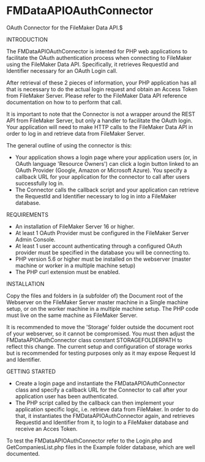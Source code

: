# FMDataAPIOAuthConnector
OAuth Connector for the FileMaker Data API.$

INTRODUCTION

The FMDataAPIOAuthConnector is intented for PHP web applications to facilitate the OAuth authentication process when connecting to FileMaker using the FileMaker Data API. Specifically, it retrieves RequestId and Identifier necessary for an OAuth Login call. 

After retrieval of these 2 pieces of information, your PHP application has all that is necessary to do the actual login request and obtain an Access Token from FileMaker Server. Please refer to the FileMaker Data API reference documentation on how to to perform that call. 

It is important to note that the Connector is not a wrapper around the REST API from FileMaker Server, but only a handler to facilitate the OAuth login. Your application will need to make HTTP calls to the FileMaker Data API in order to log in and retrieve data from FileMaker Server.

The general outline of using the connector is this:

* Your application shows a login page where your application users (or, in OAuth language 'Resource Owners') can click a login button linked to an OAuth Provider (Google, Amazon or Microsoft Azure). You specify a callback URL for your application for the connector to call after users successfully log in.
* The Connector calls the callback script and your application can retrieve the RequestId and Identifier necessary to log in into a FileMaker database.

REQUIREMENTS

- An installation of FileMaker Server 16 or higher.
- At least 1 OAuth Provider must be configured in the FileMaker Server Admin Console.
- At least 1 user account authenticating through a configured OAuth provider must be specified in the database you will be connecting to.
- PHP version 5.6 or higher must be installed on the webserver (master machine or worker in a multiple machine setup)
- The PHP curl extension must be enabled.

INSTALLATION

Copy the files and folders in (a subfolder of) the Document root of the Webserver on the FileMaker Server master machine in a Single machine setup, or on the worker machine in a multiple machine setup. The PHP code must live on the same machine as FileMaker Server.

It is recommended to move the 'Storage' folder outside the document root of your webserver, so it cannot be compromised. You must then adjust the FMDataAPIOAuthConnector class constant STORAGEFOLDERPATH to reflect this change. The current setup and configuration of storage works but is recommended for testing purposes only as it may expose Request Id and Identifier.

GETTING STARTED

* Create a login page and instantiate the FMDataAPIOAuthConnector class and specify a callback URL for the Connector to call after your application user has been authenticated.
* The PHP script called by the callback can then implement your application specific logic, i.e. retrieve data from FileMaker. In order to do that, it instantiates the FMDataAPIOAuthConnector again, and retrieves RequestId and Identifier from it, to login to a FileMaker database and receive an Acces Token.

To test the FMDataAPIOAuthConnector refer to the Login.php and GetCompaniesList.php files in the Example folder database, which are well documented.
